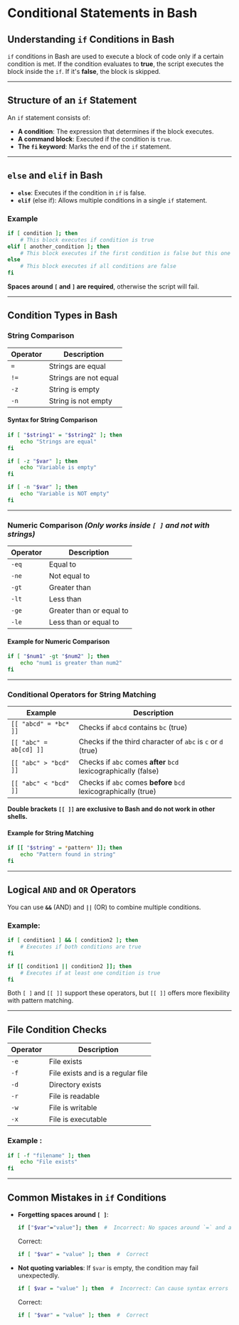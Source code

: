 # **Conditional Statements in Bash**

## **Understanding `if` Conditions in Bash**

`if` conditions in Bash are used to execute a block of code only if a certain condition is met. If the condition evaluates to **true**, the script executes the block inside the `if`. If it's **false**, the block is skipped.

---

## **Structure of an `if` Statement**

An `if` statement consists of:

- **A condition**: The expression that determines if the block executes.
- **A command block**: Executed if the condition is `true`.
- **The `fi` keyword**: Marks the end of the `if` statement.

---

## **`else` and `elif` in Bash**

- **`else`**: Executes if the condition in `if` is false.
- **`elif`** (else if): Allows multiple conditions in a single `if` statement.

### **Example**

```bash
if [ condition ]; then
    # This block executes if condition is true
elif [ another_condition ]; then
    # This block executes if the first condition is false but this one is true
else
    # This block executes if all conditions are false
fi
```

**Spaces around `[` and `]` are required**, otherwise the script will fail.

---

## **Condition Types in Bash**

### **String Comparison**

| Operator | Description           |
| -------- | --------------------- |
| `=`      | Strings are equal     |
| `!=`     | Strings are not equal |
| `-z`     | String is empty       |
| `-n`     | String is not empty   |

#### **Syntax for String Comparison**

```bash
if [ "$string1" = "$string2" ]; then
    echo "Strings are equal"
fi

if [ -z "$var" ]; then
    echo "Variable is empty"
fi

if [ -n "$var" ]; then
    echo "Variable is NOT empty"
fi
```

---

### **Numeric Comparison** *(Only works inside `[ ]` and not with strings)*

| Operator | Description              |
| -------- | ------------------------ |
| `-eq`    | Equal to                 |
| `-ne`    | Not equal to             |
| `-gt`    | Greater than             |
| `-lt`    | Less than                |
| `-ge`    | Greater than or equal to |
| `-le`    | Less than or equal to    |

#### **Example for Numeric Comparison**

```bash
if [ "$num1" -gt "$num2" ]; then
    echo "num1 is greater than num2"
fi
```

---

### **Conditional Operators for String Matching**

| Example                | Description                                                     |
| ---------------------- | --------------------------------------------------------------- |
| `[[ "abcd" = *bc* ]]`  | Checks if `abcd` contains `bc` (true)                           |
| `[[ "abc" = ab[cd] ]]` | Checks if the third character of `abc` is `c` or `d` (true)     |
| `[[ "abc" > "bcd" ]]`  | Checks if `abc` comes **after** `bcd` lexicographically (false) |
| `[[ "abc" < "bcd" ]]`  | Checks if `abc` comes **before** `bcd` lexicographically (true) |

**Double brackets `[[ ]]` are exclusive to Bash and do not work in other shells.**

#### **Example for String Matching**

```bash
if [[ "$string" = *pattern* ]]; then
    echo "Pattern found in string"
fi
```

---

## **Logical `AND` and `OR` Operators**

You can use **`&&`** (AND) and **`||`** (OR) to combine multiple conditions.

### **Example:**

```bash
if [ condition1 ] && [ condition2 ]; then
    # Executes if both conditions are true
fi
```

```bash
if [[ condition1 || condition2 ]]; then
    # Executes if at least one condition is true
fi
```

Both `[ ]` and `[[ ]]` support these operators, but `[[ ]]` offers more flexibility with pattern matching.

---

## **File Condition Checks**

| Operator | Description                       |
| -------- | --------------------------------- |
| `-e`     | File exists                       |
| `-f`     | File exists and is a regular file |
| `-d`     | Directory exists                  |
| `-r`     | File is readable                  |
| `-w`     | File is writable                  |
| `-x`     | File is executable                |

### **Example :**

```bash
if [ -f "filename" ]; then
    echo "File exists"
fi
```

---

## **Common Mistakes in `if` Conditions**

- **Forgetting spaces around `[ ]`**:
  ```bash
  if ["$var"="value"]; then  #  Incorrect: No spaces around `=` and after `[` `]`
  ```
  Correct:
  ```bash
  if [ "$var" = "value" ]; then  #  Correct
  ```

- **Not quoting variables**: If `$var` is empty, the condition may fail unexpectedly.
  ```bash
  if [ $var = "value" ]; then  #  Incorrect: Can cause syntax errors if $var is empty
  ```
  Correct:
  ```bash
  if [ "$var" = "value" ]; then  #  Correct
  ```
